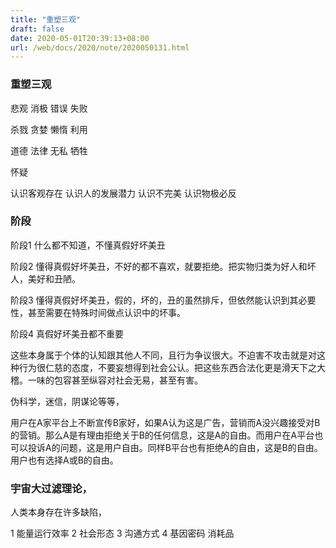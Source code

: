 ```yaml
---
title: "重塑三观"
draft: false
date: 2020-05-01T20:39:13+08:00
url: /web/docs/2020/note/2020050131.html
---
```


### 重塑三观



悲观 消极 错误 失败 

杀戮 贪婪 懒惰  利用 

道德  法律  无私  牺牲 

怀疑

认识客观存在 认识人的发展潜力 认识不完美 认识物极必反


### 阶段

阶段1 什么都不知道，不懂真假好坏美丑

阶段2 懂得真假好坏美丑，不好的都不喜欢，就要拒绝。把实物归类为好人和坏人，美好和丑陋。

阶段3 懂得真假好坏美丑，假的，坏的，丑的虽然排斥，但依然能认识到其必要性，甚至需要在特殊时间做点认识中的坏事。

阶段4 真假好坏美丑都不重要




这些本身属于个体的认知跟其他人不同，且行为争议很大。不迫害不攻击就是对这种行为很仁慈的态度，不要妄想得到社会公认。把这些东西合法化更是滑天下之大稽。一味的包容甚至纵容对社会无易，甚至有害。

伪科学，迷信，阴谋论等等，



用户在A家平台上不断宣传B家好，如果A认为这是广告，营销而A没兴趣接受对B的营销。那么A是有理由拒绝关于B的任何信息，这是A的自由。而用户在A平台也可以投诉A的问题，这是用户自由。同样B平台也有拒绝A的自由，这是B的自由。用户也有选择A或B的自由。


### 宇宙大过滤理论，

人类本身存在许多缺陷，

1 能量运行效率
2 社会形态
3 沟通方式
4 基因密码 消耗品

